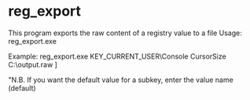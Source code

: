 # reg_export

This program exports the raw content of a registry value to a file
Usage: reg_export.exe <registry key> <value name> <file>

Example: reg_export.exe KEY_CURRENT_USER\\Console CursorSize C:\\output.raw ]

"N.B. If you want the default value for a subkey, enter the value name (default)

